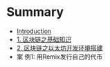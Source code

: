 # Summary

* [Introduction](README.md)
* [1. 区块链之基础知识](jichu-zhishi.md)
* [2. 区块链之以太坊开发环境搭建](qu-kuai-lian-zhi-yi-tai-fang-kai-fa-huan-jing-da-jian.md)
* 案 例1: 用Remix发行自己的代币

